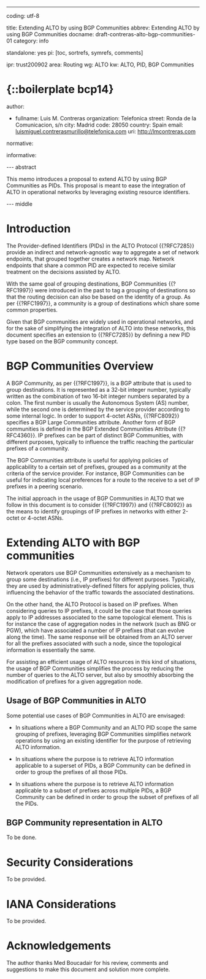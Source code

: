 ---
coding: utf-8

title: Extending ALTO by using BGP Communities
abbrev: Extending ALTO by using BGP Communities
docname: draft-contreras-alto-bgp-communities-01
category: info

standalone: yes
pi: [toc, sortrefs, symrefs, comments]

ipr: trust200902
area: Routing
wg: ALTO
kw: ALTO, PID, BGP Communities

# {::boilerplate bcp14}

author: 

  -
    fullname: Luis M. Contreras
    organization: Telefonica
    street: Ronda de la Comunicacion, s/n
    city: Madrid
    code: 28050
    country: Spain
    email: luismiguel.contrerasmurillo@telefonica.com
    uri: http://lmcontreras.com
	
normative:

informative:


--- abstract

This memo introduces a proposal to extend ALTO by using BGP Communities as PIDs. This proposal is meant to ease the integration of ALTO 
in operational networks by leveraging existing resource identifiers.

--- middle

# Introduction

The Provider-defined Identifiers (PIDs) in the ALTO Protocol {{?RFC7285}} provide an indirect and network-agnostic way to aggregate 
a set of network endpoints, that grouped together creates a network map. Network endpoints that share a common PID are expected to receive 
similar treatment on the decisions assisted by ALTO.

With the same goal of grouping destinations, BGP Communities {{?RFC1997}} were introduced in the past to tag a grouping of destinations 
so that the routing decision can also be based on the identity of a group. As per {{?RFC1997}}, a community is a group of destinations 
which share some common properties.

Given that BGP communities are widely used in operational networks, and for the sake of simplifying the integration of ALTO into these 
networks, this document specifies an extension to {{?RFC7285}} by defining a new PID type based on the BGP community concept.

# BGP Communities Overview

A BGP Community, as per {{?RFC1997}}, is a BGP attribute that is used to group destinations. 
It is represented as a 32-bit integer number, typically written as the combination of two 16-bit integer numbers
separated by a colon. The first number is usually the Autonomous System (AS) number, while the second one is determined by the 
service provider according to some internal logic. In order to support 4-octet ASNs, {{?RFC8092}} specifies a BGP Large Communities 
attribute. Another form of BGP communities is defined in the BGP Extended Communities Attribute {{?RFC4360}}. IP prefixes can be part of 
distinct BGP Communities, with different purposes, typically to influence the traffic reaching the particular prefixes of a community.

The BGP Communities attribute is useful for applying policies of applicability to a certain set of prefixes, grouped as a community 
at the criteria of the service provider. For instance, BGP Communities can be useful for indicating local preferences 
for a route to the receive to a set of IP prefixes in a peering scenario.

The initial approach in the usage of BGP Communities in ALTO that we follow in this document is to consider {{?RFC1997}} and {{?RFC8092}} as the means
to identify groupings of IP prefixes in networks with either 2-octet or 4-octet ASNs.

# Extending ALTO with BGP communities

Network operators use BGP Communities extensively as a mechanism to group some destinations (i.e., IP prefixes) for different purposes. 
Typically, they are used by administratively-defined filters for applying policies, thus influencing the behavior of the traffic towards 
the associated destinations.

On the other hand, the ALTO Protocol is based on IP prefixes. When considering queries to IP prefixes, it could be the case that those 
queries apply to IP addresses associated to the same topological element.  This is for instance the case of aggregation nodes in the 
network (such as BNG or PGW), which have associated a number of IP prefixes (that can evolve along the time). The same response will be 
obtained from an ALTO server for all the prefixes associated with such a node, since the topological information is essentially the same.

For assisting an efficient usage of ALTO resources in this kind of situations, the usage of BGP Communities simplifies the process by 
reducing the number of queries to the ALTO server, but also by smoothly absorbing the modification of prefixes for a given aggregation node.

## Usage of BGP Communities in ALTO

Some potential use cases of BGP Communities in ALTO are envisaged:

* In situations where a BGP Community and an ALTO PID scope the same grouping of prefixes, leveraging BGP Communities simplifies 
network operations by using an existing identifier for the purpose of retrieving ALTO information.

* In situations where the purpose is to retrieve ALTO information applicable to a superset of PIDs, a BGP Community can be defined in order
to group the prefixes of all those PIDs.

* In situations where the purpose is to retrieve ALTO information applicable to a subset of prefixes across multiple PIDs, a BGP Community
can be defined in order to group the subset of prefixes of all the PIDs.

## BGP Community representation in ALTO

To be done.

# Security Considerations

To be provided.
  
# IANA Considerations

To be provided.

# Acknowledgements

The author thanks Med Boucadair for his review, comments and suggestions to make this document and solution more complete.

